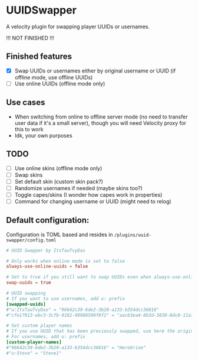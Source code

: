 # UUIDSwapper
A velocity plugin for swapping player UUIDs or usernames.

!!! NOT FINISHED !!!

## Finished features
- [x] Swap UUIDs or usernames either by original username or UUID (if offline mode, use offline UUIDs)
- [ ] Use online UUIDs (offline mode only)

## Use cases
- When switching from online to offline server mode (no need to transfer user data if it's a small server), though you will need Velocity proxy for this to work
- Idk, your own purposes

## TODO
- [ ] Use online skins (offline mode only)
- [ ] Swap skins
- [ ] Set default skin (custom skin pack?)
- [ ] Randomize usernames if needed (maybe skins too?)
- [ ] Toggle capes/skins (I wonder how capes work in properties)
- [ ] Command for changing username or UUID (might need to relog)

## Default configuration:
Configuration is TOML based and resides in `/plugins/uuid-swapper/config.toml`
```toml
# UUID Swapper by ItsTauTvyDas

# Only works when online mode is set to false
always-use-online-uuids = false

# Set to true if you still want to swap UUIDs even when always-use-online-uuids is enabled
swap-uuids = true

# UUID swapping
# If you want to use usernames, add u: prefix
[swapped-uuids]
#"u:ItsTauTvyDas" = "96642c39-6de2-3b20-a133-b354dcc36016"
#"cfe17913-ebc3-3cfb-9162-99908590f8f2" = "aacb3ea4-8b3d-3830-8dc0-11a765a0de3a"

# Set custom player names
# If you use UUID that has been previously swapped, use here the original
# For usernames, add u: prefix
[custom-player-names]
#"96642c39-6de2-3b20-a133-b354dcc36016" = "Herobrine"
#"u:Steve" = "Steve1"
```

